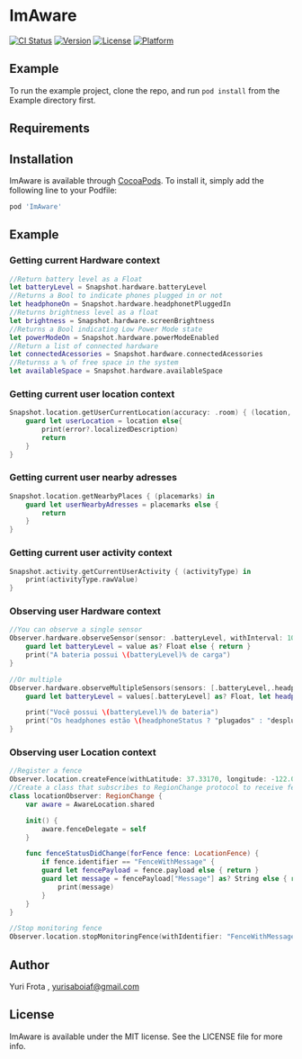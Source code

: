 # ImAware

[![CI Status](http://img.shields.io/travis/trastoan/ImAware.svg?style=flat)](https://travis-ci.org/trastoan/ImAware)
[![Version](https://img.shields.io/cocoapods/v/ImAware.svg?style=flat)](http://cocoapods.org/pods/ImAware)
[![License](https://img.shields.io/cocoapods/l/ImAware.svg?style=flat)](http://cocoapods.org/pods/ImAware)
[![Platform](https://img.shields.io/cocoapods/p/ImAware.svg?style=flat)](http://cocoapods.org/pods/ImAware)

## Example

To run the example project, clone the repo, and run `pod install` from the Example directory first.

## Requirements

## Installation

ImAware is available through [CocoaPods](http://cocoapods.org). To install
it, simply add the following line to your Podfile:

```ruby
pod 'ImAware'
```
## Example

### Getting current Hardware context

```swift
//Return battery level as a Float
let batteryLevel = Snapshot.hardware.batteryLevel
//Returns a Bool to indicate phones plugged in or not
let headphoneOn = Snapshot.hardware.headphonetPluggedIn
//Returns brightness level as a float
let brightness = Snapshot.hardware.screenBrightness
//Returns a Bool indicating Low Power Mode state
let powerModeOn = Snapshot.hardware.powerModeEnabled
//Return a list of connected hardware
let connectedAcessories = Snapshot.hardware.connectedAcessories
//Returnss a % of free space in the system
let availableSpace = Snapshot.hardware.availableSpace
```
### Getting current user location context
```swift
Snapshot.location.getUserCurrentLocation(accuracy: .room) { (location, error) in
    guard let userLocation = location else{
        print(error?.localizedDescription)
        return
    }
}
```
### Getting current user nearby adresses
```swift
Snapshot.location.getNearbyPlaces { (placemarks) in
    guard let userNearbyAdresses = placemarks else {
        return
    }
}
```


### Getting current user activity context
```swift
Snapshot.activity.getCurrentUserActivity { (activityType) in
    print(activityType.rawValue)
}
```
### Observing user Hardware context
```swift
//You can observe a single sensor
Observer.hardware.observeSensor(sensor: .batteryLevel, withInterval: 100) { (value, error) in
    guard let batteryLevel = value as? Float else { return }
    print("A bateria possui \(batteryLevel)% de carga")
}

//Or multiple
Observer.hardware.observeMultipleSensors(sensors: [.batteryLevel,.headphoneConnected], withInterval: 100) { (values, error) in
    guard let batteryLevel = values[.batteryLevel] as? Float, let headphoneStatus = values[.headphoneConnected] as? Bool else { return }

    print("Você possui \(batteryLevel)% de bateria")
    print("Os headphones estão \(headphoneStatus ? "plugados" : "desplugados")")
}
```

### Observing user Location context
```swift
//Register a fence
Observer.location.createFence(withLatitude: 37.33170, longitude: -122.030237, radius: 200, identifier: "FenceWithMessage", fenceType: .uponEnter, payload: ["Message" : "I've entered Apple"])
//Create a class that subscribes to RegionChange protocol to receive fence updates
class locationObserver: RegionChange {
    var aware = AwareLocation.shared

    init() {
        aware.fenceDelegate = self
    }

    func fenceStatusDidChange(forFence fence: LocationFence) {
        if fence.identifier == "FenceWithMessage" {
        guard let fencePayload = fence.payload else { return }
        guard let message = fencePayload["Message"] as? String else { return }
            print(message)
        }
    }
}

//Stop monitoring fence
Observer.location.stopMonitoringFence(withIdentifier: "FenceWithMessage")
```
## Author

Yuri Frota , yurisaboiaf@gmail.com

## License

ImAware is available under the MIT license. See the LICENSE file for more info.
